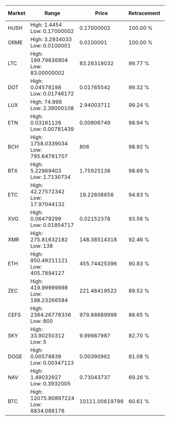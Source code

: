 | Market | Range | Price| Retracement | Doubles to 50% |
| --- | --- | --- | --- | --- |
| HUSH | High: 1.4454<br />Low: 0.17000002 | 0.17000002 | 100.00 % | 4.75 |
| ORME | High: 3.2934033<br />Low: 0.0100001 | 0.0100001 | 100.00 % | 165.17 |
| LTC | High: 199.79636904<br />Low: 83.00000002 | 83.26318032 | 99.77 % | 1.70 |
| DOT | High: 0.04578198<br />Low: 0.01746172 | 0.01765542 | 99.32 % | 1.79 |
| LUX | High: 74.998<br />Low: 2.39000108 | 2.94003711 | 99.24 % | 13.16 |
| ETN | High: 0.03161126<br />Low: 0.00781439 | 0.00806749 | 98.94 % | 2.44 |
| BCH | High: 1758.0339034<br />Low: 795.64791707 | 806 | 98.92 % | 1.58 |
| BTX | High: 5.22969403<br />Low: 1.7130734 | 1.75925138 | 98.69 % | 1.97 |
| ETC | High: 42.27572342<br />Low: 17.97044132 | 19.22608656 | 94.83 % | 1.57 |
| XVG | High: 0.06479299<br />Low: 0.01854717 | 0.02152378 | 93.56 % | 1.94 |
| XMR | High: 275.81632182<br />Low: 138 | 148.38514318 | 92.46 % | 1.39 |
| ETH | High: 950.49211121<br />Low: 405.7894127 | 455.74425396 | 90.83 % | 1.49 |
| ZEC | High: 419.99999998<br />Low: 198.23266584 | 221.48419522 | 89.52 % | 1.40 |
| CEFS | High: 2384.26776336<br />Low: 800 | 979.88689998 | 88.65 % | 1.62 |
| SKY | High: 33.90250312<br />Low: 5 | 9.99987987 | 82.70 % | 1.95 |
| DOGE | High: 0.00578839<br />Low: 0.00347113 | 0.00390962 | 81.08 % | 1.18 |
| NAV | High: 1.49032927<br />Low: 0.3932005 | 0.73043737 | 69.26 % | 1.29 |
| BTC | High: 12075.80897224<br />Low: 8834.088176 | 10111.00619799 | 60.61 % | 1.03 |
